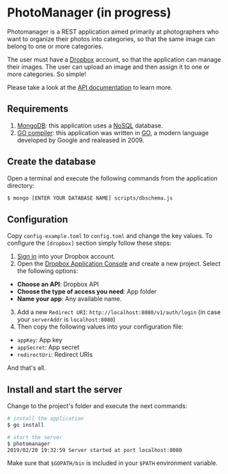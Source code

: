 # PhotoManager (in progress)

Photomanager is a REST application aimed primarily at photographers who want to organize their photos into categories, so that the same image can belong to one or more categories.

The user must have a [Dropbox](https://www.dropbox.com) account, so that the application can manage their images. The user can upload an image and then assign it to one or more categories. So simple!

Please take a look at the [API documentation](https://documenter.getpostman.com/view/412470/S11BzN24) to learn more.

## Requirements

1. [MongoDB](https://www.mongodb.com/): this application uses a [NoSQL](https://en.wikipedia.org/wiki/NoSQL) database.
2. [GO compiler](https://golang.org/doc/install): this application was written in [GO](https://golang.org/), a modern language developed by Google and realeased in 2009.

## Create the database

Open a terminal and execute the following commands from the application directory:
```bash
$ mongo [ENTER YOUR DATABASE NAME] scripts/dbschema.js
```

## Configuration
Copy `config-example.toml` to `config.toml` and change the key values. To configure the `[dropbox]` section simply follow these steps:

1. [Sign in](https://www.dropbox.com/login) into your Dropbox account.
2. Open the [Dropbox Application Console](https://www.dropbox.com/developers/apps) and create a new project. Select the following options:
  * **Choose an API**: Dropbox API
  * **Choose the type of access you need**: App folder
  * **Name your app**: Any available name.
3. Add a new `Redirect URI`: `http://localhost:8080/v1/auth/login` (in case your `serverAddr` is `localhost:8080`)
4. Then copy the following values into your configuration file:
  * `appKey`: App key
  * `appSecret`: App secret
  * `redirectUri`: Redirect URIs

And that's all.

## Install and start the server

Change to the project's folder and execute the next commands:
```bash
# install the application
$ go install

# start the server
$ photomanager
2019/02/20 19:32:59 Server started at port localhost:8080
```

Make sure that `$GOPATH/bin` is included in your `$PATH` environment variable.
